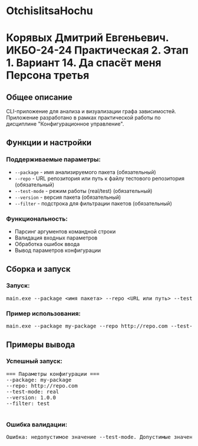 # OtchislitsaHochu
<h1>Корявых Дмитрий Евгеньевич. ИКБО-24-24 Практическая 2. Этап 1. Вариант 14. Да спасёт меня Персона третья</h1>
    <div>
        <h2>Общее описание</h2>
        <p>CLI-приложение для анализа и визуализации графа зависимостей. Приложение разработано в рамках практической работы по дисциплине "Конфигурационное управление".</p>
    </div>
    <div>
        <h2>Функции и настройки</h2>
        <h3>Поддерживаемые параметры:</h3>
        <ul>
            <li><code>--package</code> - имя анализируемого пакета (обязательный)</li>
            <li><code>--repo</code> - URL репозитория или путь к файлу тестового репозитория (обязательный)</li>
            <li><code>--test-mode</code> - режим работы (real/test) (обязательный)</li>
            <li><code>--version</code> - версия пакета (обязательный)</li>
            <li><code>--filter</code> - подстрока для фильтрации пакетов (обязательный)</li>
        </ul>
        <h3>Функциональность:</h3>
        <ul>
            <li>Парсинг аргументов командной строки</li>
            <li>Валидация входных параметров</li>
            <li>Обработка ошибок ввода</li>
            <li>Вывод параметров конфигурации</li>
        </ul>
    </div>
    <div>
        <h2>Сборка и запуск</h2>        
        <h3>Запуск:</h3>
        <pre>main.exe --package &lt;имя пакета&gt; --repo &lt;URL или путь&gt; --test-mode &lt;real|test&gt; --version &lt;версия&gt; --filter &lt;подстрока&gt;</pre>
        <h3>Пример использования:</h3>
        <pre>main.exe --package my-package --repo http://repo.com --test-mode real --version 1.0.0 --filter test</pre>
    </div>
    <div>
        <h2>Примеры вывода</h2>
        <h3>Успешный запуск:</h3>
        <pre>
=== Параметры конфигурации ===
--package: my-package
--repo: http://repo.com
--test-mode: real
--version: 1.0.0
--filter: test
        </pre>
<h3>Ошибка валидации:</h3>
<pre>
Ошибка: недопустимое значение --test-mode. Допустимые значения: real, test
</pre>
</div>